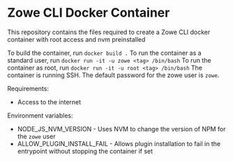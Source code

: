 # Zowe CLI Docker Container

This repository contains the files required to create a Zowe CLI docker container with root access and nvm preinstalled

To build the container, run `docker build .`
To run the container as a standard user, run `docker run -it -u zowe <tag> /bin/bash`
To run the container as root, run `docker run -it -u root <tag> /bin/bash`
The container is running SSH. The default password for the zowe user is `zowe`.

Requirements:

- Access to the internet

Environment variables:

- NODE_JS_NVM_VERSION - Uses NVM to change the version of NPM for the `zowe` user
- ALLOW_PLUGIN_INSTALL_FAIL - Allows plugin installation to fail in the entrypoint without stopping the container if set